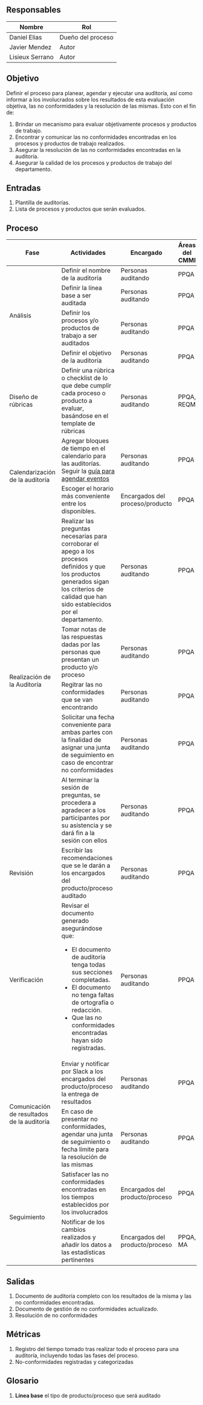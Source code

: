 ## Responsables

Nombre     | Rol
-----------|------------------
Daniel Elias| Dueño del proceso
Javier Mendez| Autor
Lisieux Serrano| Autor

## Objetivo
Definir el proceso para planear, agendar y ejecutar una auditoría, así como informar a los involucrados sobre los resultados de esta evaluación objetiva, las no conformidades y la resolución de las mismas. Esto con el fin de:

1. Brindar un mecanismo para evaluar objetivamente procesos y productos de trabajo.
2. Encontrar y comunicar las no conformidades encontradas en los procesos y productos de trabajo realizados.
3. Asegurar la resolución de las no conformidades encontradas en la auditoría.
4. Asegurar la calidad de los procesos y productos de trabajo del departamento.

## Entradas
1. Plantilla de auditorías.
2. Lista de procesos y productos que serán evaluados.

## Proceso

<table>
  <thead>
    <tr>
      <th>Fase</th>
      <th>Actividades</th>
      <th>Encargado</th>
      <th>Áreas del CMMI</th>
    </tr>
  </thead>
  <tbody>
    <tr>
      <td rowspan="4">Análisis</td>
      <td>Definir el nombre de la auditoría</td>
      <td>Personas auditando</td>
      <td>PPQA</td>
    </tr>
    <tr>
      <td>Definir la línea base a ser auditada</td>
      <td>Personas auditando</td>
      <td>PPQA</td>
    </tr>
    <tr>
      <td>Definir los procesos y/o productos de trabajo a ser auditados</td>
      <td>Personas auditando</td>
      <td>PPQA</td>
    </tr>
    <tr>
      <td>Definir el objetivo de la auditoría</td>
      <td>Personas auditando</td>
      <td>PPQA</td>
    </tr>
    <tr>
    <tr>
      <td rowspan="1">Diseño de rúbricas</td>
      <td>Definir una rúbrica o checklist de lo que debe cumplir cada proceso o producto a evaluar, basándose en el template de rúbricas</td>
      <td>Personas auditando</td>
      <td>PPQA, REQM</td>
    </tr>
    <tr>
      <td rowspan="2">Calendarización de la auditoría</td>
      <td>Agregar bloques de tiempo en el calendario para las auditorías. Seguir la <a href="https://github.com/novaDepto/Nova/blob/master/Gu%C3%ADa-para-agendar-eventos.md">guía para agendar eventos</a></td>
      <td>Personas auditando</td>
      <td>PPQA</td>
    </tr>
    <tr>
    <td>Escoger el horario más conveniente entre los disponibles. </a></td>
      <td>Encargados del proceso/producto</td>
      <td>PPQA</td>
    <tr>
      <td rowspan="5">Realización de la Auditoría</td>
      <td> Realizar las preguntas necesarias para corroborar el apego a los procesos definidos y que los productos generados sigan los criterios de calidad que han sido establecidos por el departamento.</td>
      <td>Personas auditando</td>
      <td>PPQA</td>
    </tr>
    <tr>
      <td>Tomar notas de las respuestas dadas por las personas que presentan un producto y/o proceso</td>
      <td>Personas auditando</td>
      <td>PPQA</td>
    </tr>
    <tr>
      <td>Regitrar las no conformidades que se van encontrando</td>
      <td>Personas auditando</td>
      <td>PPQA</td>
    </tr>
    <tr>
      <td>Solicitar una fecha conveniente para ambas partes con la finalidad de asignar una junta de seguimiento en caso de encontrar no conformidades</td>
      <td>Personas auditando</td>
      <td>PPQA</td>
    </tr>
    <tr>
      <td>Al terminar la sesión de preguntas, se procedera a agradecer a los participantes por su asistencia y se dará fin a la sesión con ellos</td>
      <td>Personas auditando</td>
      <td>PPQA</td>
    </tr>
    <tr>
      <td>Revisión</td>
      <td>
        Escribir las recomendaciones que se le darán a los encargados del producto/proceso auditado
      </td>
      <td>Personas auditando</td>
      <td>PPQA</td>
    </tr>
    <tr>
      <td>Verificación</td>
      <td>Revisar el documento generado asegurándose que:
      <ul>
        <li>El documento de auditoría tenga todas sus secciones completadas.</li>
        <li>El documento no tenga faltas de ortografía o redacción.</li>
        <li>Que las no conformidades encontradas hayan sido registradas.</li>
      </ul></td>
      <td>Personas auditando</td>
      <td>PPQA</td>
    </tr>
    <tr>
      <td rowspan="2">Comunicación de resultados de la auditoría</td>
      <td>Enviar y notificar por Slack a los encargados del producto/proceso la entrega de resultados</td>
      <td>Personas auditando</td>
      <td>PPQA</td>
    </tr>
    <td>En caso de presentar no conformidades, agendar una junta de seguimiento o fecha límite para la resolución de las mismas</td>
      <td>Personas auditando</td>
      <td>PPQA</td>
    </tr>
    <tr>
      <td rowspan="2">Seguimiento</td>
      <td>Satisfacer las no conformidades encontradas en los tiempos establecidos por los involucrados</td>
      <td>Encargados del producto/proceso</td>
      <td>PPQA</td>
    </tr>
    <tr>
      <td>Notificar de los cambios realizados y añadir los datos a las estadísticas pertinentes</td>
      <td>Encargados del producto/proceso</td>
      <td>PPQA, MA</td>
    </tr>
  </tbody>
</table>

## Salidas
1. Documento de auditoría completo con los resultados de la misma y las no conformidades encontradas.
2. Documento de gestión de no conformidades actualizado.
3. Resolución de no conformidades

## Métricas
1. Registro del tiempo tomado tras realizar todo el proceso para una auditoría, incluyendo todas las fases del proceso.
2. No-conformidades registradas y categorizadas

## Glosario
1. __Línea base__ el tipo de producto/proceso que será auditado

